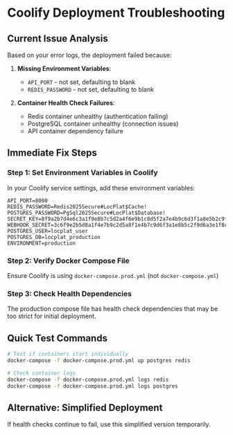 # Coolify Deployment Troubleshooting

## Current Issue Analysis

Based on your error logs, the deployment failed because:

1. **Missing Environment Variables**:
   - `API_PORT` - not set, defaulting to blank
   - `REDIS_PASSWORD` - not set, defaulting to blank

2. **Container Health Check Failures**:
   - Redis container unhealthy (authentication failing)
   - PostgreSQL container unhealthy (connection issues)
   - API container dependency failure

## Immediate Fix Steps

### Step 1: Set Environment Variables in Coolify

In your Coolify service settings, add these environment variables:

```env
API_PORT=8000
REDIS_PASSWORD=Redis2025Secure#LocPlat$Cache!
POSTGRES_PASSWORD=PgSql2025Secure#LocPlat$Database!
SECRET_KEY=8f9a2b7d4e6c3a1f9e8b7c5d2a4f6e9b1c8d5f2a7e4b9c6d3f1a8e5b2c9f6d3a
WEBHOOK_SECRET=3c6f9e2b5d8a1f4e7b9c2d5a8f1e4b7c9d6f3a1e8b5c2f9d6a3e1f8c5b2d9a6f
POSTGRES_USER=locplat_user
POSTGRES_DB=locplat_production
ENVIRONMENT=production
```

### Step 2: Verify Docker Compose File

Ensure Coolify is using `docker-compose.prod.yml` (not `docker-compose.yml`)

### Step 3: Check Health Dependencies

The production compose file has health check dependencies that may be too strict for initial deployment.

## Quick Test Commands

```bash
# Test if containers start individually
docker-compose -f docker-compose.prod.yml up postgres redis

# Check container logs
docker-compose -f docker-compose.prod.yml logs redis
docker-compose -f docker-compose.prod.yml logs postgres
```

## Alternative: Simplified Deployment

If health checks continue to fail, use this simplified version temporarily.